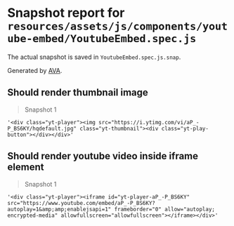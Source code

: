 # Snapshot report for `resources/assets/js/components/youtube-embed/YoutubeEmbed.spec.js`

The actual snapshot is saved in `YoutubeEmbed.spec.js.snap`.

Generated by [AVA](https://ava.li).

## Should render thumbnail image

> Snapshot 1

    '<div class="yt-player"><img src="https://i.ytimg.com/vi/aP_-P_BS6KY/hqdefault.jpg" class="yt-thumbnail"><div class="yt-play-button"></div></div>'

## Should render youtube video inside iframe element

> Snapshot 1

    '<div class="yt-player"><iframe id="yt-player-aP_-P_BS6KY" src="https://www.youtube.com/embed/aP_-P_BS6KY?autoplay=1&amp;amp;enablejsapi=1" frameborder="0" allow="autoplay; encrypted-media" allowfullscreen="allowfullscreen"></iframe></div>'
